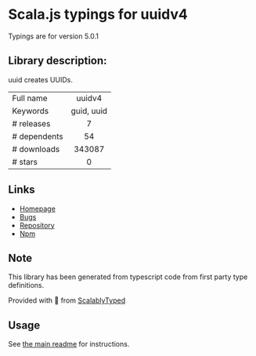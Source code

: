 
# Scala.js typings for uuidv4

Typings are for version 5.0.1

## Library description:
uuid creates UUIDs.

|                    |                 |
| ------------------ | :-------------: |
| Full name          | uuidv4 |
| Keywords           | guid, uuid |
| # releases         | 7 |
| # dependents       | 54 |
| # downloads        | 343087 |
| # stars            | 0 |

## Links
- [Homepage](https://github.com/thenativeweb/uuidv4#readme)
- [Bugs](https://github.com/thenativeweb/uuidv4/issues)
- [Repository](https://github.com/thenativeweb/uuidv4)
- [Npm](https://www.npmjs.com/package/uuidv4)
    


## Note
This library has been generated from typescript code from first party type definitions.

Provided with :purple_heart: from [ScalablyTyped](https://github.com/oyvindberg/ScalablyTyped)

## Usage
See [the main readme](../../readme.md) for instructions.


